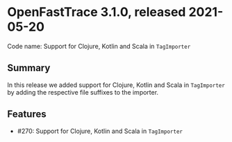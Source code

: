 # OpenFastTrace 3.1.0, released 2021-05-20

Code name: Support for Clojure, Kotlin and Scala in `TagImporter`

## Summary

In this release we added support for Clojure, Kotlin and Scala in `TagImporter` by adding the respective file suffixes to the importer.

## Features

* #270: Support for Clojure, Kotlin and Scala in `TagImporter` 